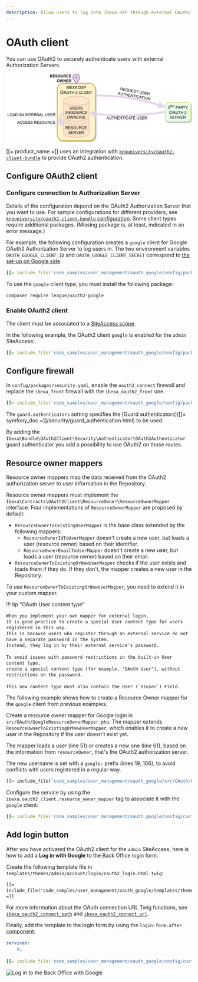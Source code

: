 ```yaml
---
description: Allow users to log into Ibexa DXP through external OAuth2 authorization servers.
---
```


# OAuth client

You can use OAuth2 to securely authenticate users with external Authorization Servers.

![OAuth2 Client](img/oauth2-client.png)

[[= product_name =]] uses an integration with [`knpuniversity/oauth2-client-bundle`](https://github.com/knpuniversity/oauth2-client-bundle)
to provide OAuth2 authentication.

## Configure OAuth2 client

### Configure connection to Authorization Server

Details of the configuration depend on the OAuth2 Authorization Server that you want to use.
For sample configurations for different providers,
see [`knpuniversity/oauth2-client-bundle` configuration](https://github.com/knpuniversity/oauth2-client-bundle#configuration).
Some client types require additional packages.
(Missing package is, at least, indicated in an error message.)

For example, the following configuration creates a `google` client for Google OAuth2 Authorization Server to log users in.
The two environment variables `OAUTH_GOOGLE_CLIENT_ID` and `OAUTH_GOOGLE_CLIENT_SECRET`
correspond to [the set-up on Google side](https://support.google.com/cloud/answer/6158849).

``` yaml
[[= include_file('code_samples/user_management/oauth_google/config/packages/knpu_oauth2_client.yaml') =]]
```

To use the `google` client type, you must install the following package:

```bash
composer require league/oauth2-google
```

### Enable OAuth2 client

The client must be associated to a [SiteAccess scope](multisite_configuration.md#scope).

In the following example, the OAuth2 client `google` is enabled for the `admin` SiteAccess:

``` yaml
[[= include_file('code_samples/user_management/oauth_google/config/packages/oauth.yaml') =]]
```

## Configure firewall

In `config/packages/security.yaml`, enable the `oauth2_connect` firewall and replace the `ibexa_front` firewall with the `ibexa_oauth2_front` one.

``` yaml
[[= include_file('code_samples/user_management/oauth_google/config/packages/security.yaml') =]]
```

The `guard.authenticators` setting specifies the [Guard authenticators]([[= symfony_doc =]]/security/guard_authentication.html) to be used.

By adding the `Ibexa\Bundle\OAuth2Client\Security\Authenticator\OAuth2Authenticator` guard authenticator you add a possibility to use OAuth2 on those routes.

## Resource owner mappers

Resource owner mappers map the data received from the OAuth2 authorization server to user information in the Repository.

Resource owner mappers must implement the `Ibexa\Contracts\OAuth2Client\ResourceOwner\ResourceOwnerMapper` interface.
Four implementations of `ResourceOwnerMapper` are proposed by default:

- `ResourceOwnerToExistingUserMapper` is the base class extended by the following mappers:
    - `ResourceOwnerIdToUserMapper` doesn't create a new user, but loads a user (resource owner) based on their identifier.
    - `ResourceOwnerEmailToUserMapper` doesn't create a new user, but loads a user (resource owner) based on their email.
- `ResourceOwnerToExistingOrNewUserMapper` checks if the user exists and loads them if they do.
  If they don't, the mapper creates a new user in the Repository.

To use `ResourceOwnerToExistingOrNewUserMapper`, you need to extend it in your custom mapper.

!!! tip "OAuth User content type"

    When you implement your own mapper for external login,
    it is good practice to create a special User content type for users registered in this way.
    This is because users who register through an external service do not have a separate password in the system.
    Instead, they log in by their external service's password.

    To avoid issues with password restrictions in the built-in User content type,
    create a special content type (for example, "OAuth User"), without restrictions on the password.

    This new content type must also contain the User (`ezuser`) Field.

The following example shows how to create a Resource Owner mapper for the `google` client from previous examples.

Create a resource owner mapper for Google login in `src/OAuth/GoogleResourceOwnerMapper.php`.
The mapper extends `ResourceOwnerToExistingOrNewUserMapper`,
which enables it to create a new user in the Repository if the user doesn't exist yet.

The mapper loads a user (line 51) or creates a new one (line 61),
based on the information from `resourceOwner`, that's the OAuth2 authorization server.

The new username is set with a `google:` prefix (lines 19, 106), to avoid conflicts with users registered in a regular way.

``` php hl_lines="19 51 61 106"
[[= include_file('code_samples/user_management/oauth_google/src/OAuth/GoogleResourceOwnerMapper.php') =]]
```

Configure the service by using the `ibexa.oauth2_client.resource_owner_mapper` tag to associate it with the `google` client:

``` yaml
[[= include_file('code_samples/user_management/oauth_google/config/custom_services.yaml', 0, 6) =]]
```

## Add login button

After you have activated the OAuth2 client for the `admin` SiteAccess,
here is how to add a **Log in with Google** to the Back Office login form.

Create the following template file in `templates/themes/admin/account/login/oauth2_login.html.twig`:

``` html+twig
[[= include_file('code_samples/user_management/oauth_google/templates/themes/admin/account/login/oauth2_login.html.twig') =]]
```

For more information about the OAuth connection URL Twig functions,
see [`ibexa_oauth2_connect_path`](url_twig_functions.md#ibexa_oauth2_connect_path)
and [`ibexa_oauth2_connect_url`](url_twig_functions.md#ibexa_oauth2_connect_url).

Finally, add the template to the login form by using the `login-form-after` [component](custom_components.md):

``` yaml
services:
    #…

[[= include_file('code_samples/user_management/oauth_google/config/custom_services.yaml', 7, 13) =]]
```

![Log in to the Back Office with Google](log_in_via_google.png)

